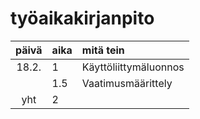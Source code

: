 # työaikakirjanpito

| päivä | aika | mitä tein  |
| :----:|:-----| :-----|
| 18.2. | 1    | Käyttöliittymäluonnos |
|       | 1.5    | Vaatimusmäärittely |
| yht   | 2   | | 